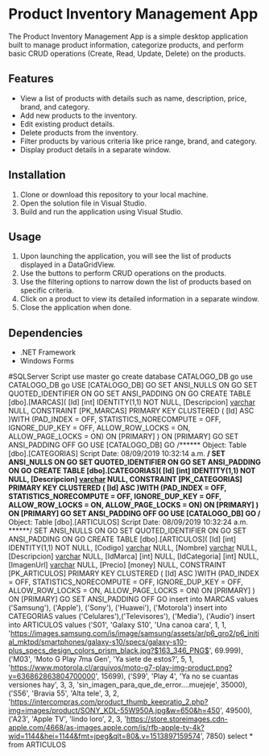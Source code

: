 # Product Inventory Management App

The Product Inventory Management App is a simple desktop application built to manage product information, categorize products, and perform basic CRUD operations (Create, Read, Update, Delete) on the products.

## Features

- View a list of products with details such as name, description, price, brand, and category.
- Add new products to the inventory.
- Edit existing product details.
- Delete products from the inventory.
- Filter products by various criteria like price range, brand, and category.
- Display product details in a separate window.

## Installation

1. Clone or download this repository to your local machine.
2. Open the solution file in Visual Studio.
3. Build and run the application using Visual Studio.

## Usage

1. Upon launching the application, you will see the list of products displayed in a DataGridView.
2. Use the buttons to perform CRUD operations on the products.
3. Use the filtering options to narrow down the list of products based on specific criteria.
4. Click on a product to view its detailed information in a separate window.
5. Close the application when done.

## Dependencies

- .NET Framework
- Windows Forms

#SQLServer Script
  use master
go
create database CATALOGO_DB
go
use CATALOGO_DB
go
USE [CATALOGO_DB]
GO
SET ANSI_NULLS ON
GO
SET QUOTED_IDENTIFIER ON
GO
SET ANSI_PADDING ON
GO
CREATE TABLE [dbo].[MARCAS](
	[Id] [int] IDENTITY(1,1) NOT NULL,
	[Descripcion] [varchar](50) NULL,
 CONSTRAINT [PK_MARCAS] PRIMARY KEY CLUSTERED 
(
	[Id] ASC
)WITH (PAD_INDEX = OFF, STATISTICS_NORECOMPUTE = OFF, IGNORE_DUP_KEY = OFF, ALLOW_ROW_LOCKS = ON, ALLOW_PAGE_LOCKS = ON) ON [PRIMARY]
) ON [PRIMARY]
GO
SET ANSI_PADDING OFF
GO
USE [CATALOGO_DB]
GO
/****** Object:  Table [dbo].[CATEGORIAS]    Script Date: 08/09/2019 10:32:14 a.m. ******/
SET ANSI_NULLS ON
GO
SET QUOTED_IDENTIFIER ON
GO
SET ANSI_PADDING ON
GO
CREATE TABLE [dbo].[CATEGORIAS](
	[Id] [int] IDENTITY(1,1) NOT NULL,
	[Descripcion] [varchar](50) NULL,
 CONSTRAINT [PK_CATEGORIAS] PRIMARY KEY CLUSTERED 
(
	[Id] ASC
)WITH (PAD_INDEX = OFF, STATISTICS_NORECOMPUTE = OFF, IGNORE_DUP_KEY = OFF, ALLOW_ROW_LOCKS = ON, ALLOW_PAGE_LOCKS = ON) ON [PRIMARY]
) ON [PRIMARY]
GO
SET ANSI_PADDING OFF
GO
USE [CATALOGO_DB]
GO
/****** Object:  Table [dbo].[ARTICULOS]    Script Date: 08/09/2019 10:32:24 a.m. ******/
SET ANSI_NULLS ON
GO
SET QUOTED_IDENTIFIER ON
GO
SET ANSI_PADDING ON
GO
CREATE TABLE [dbo].[ARTICULOS](
	[Id] [int] IDENTITY(1,1) NOT NULL,
	[Codigo] [varchar](50) NULL,
	[Nombre] [varchar](50) NULL,
	[Descripcion] [varchar](150) NULL,
	[IdMarca] [int] NULL,
	[IdCategoria] [int] NULL,
	[ImagenUrl] [varchar](1000) NULL,
	[Precio] [money] NULL,
 CONSTRAINT [PK_ARTICULOS] PRIMARY KEY CLUSTERED 
(
	[Id] ASC
)WITH (PAD_INDEX = OFF, STATISTICS_NORECOMPUTE = OFF, IGNORE_DUP_KEY = OFF, ALLOW_ROW_LOCKS = ON, ALLOW_PAGE_LOCKS = ON) ON [PRIMARY]
) ON [PRIMARY]
GO
SET ANSI_PADDING OFF
GO
insert into MARCAS values ('Samsung'), ('Apple'), ('Sony'), ('Huawei'), ('Motorola')
insert into CATEGORIAS values ('Celulares'),('Televisores'), ('Media'), ('Audio')
insert into ARTICULOS values ('S01', 'Galaxy S10', 'Una canoa cara', 1, 1, 'https://images.samsung.com/is/image/samsung/assets/ar/p6_gro2/p6_initial_mktpd/smartphones/galaxy-s10/specs/galaxy-s10-plus_specs_design_colors_prism_black.jpg?$163_346_PNG$', 69.999),
('M03', 'Moto G Play 7ma Gen', 'Ya siete de estos?', 5, 1, 'https://www.motorola.cl/arquivos/moto-g7-play-img-product.png?v=636862863804700000', 15699),
('S99', 'Play 4', 'Ya no se cuantas versiones hay', 3, 3, 'sin_imagen_para_que_de_error....muejeje', 35000),
('S56', 'Bravia 55', 'Alta tele', 3, 2, 'https://intercompras.com/product_thumb_keepratio_2.php?img=images/product/SONY_KDL-55W950A.jpg&w=650&h=450', 49500),
('A23', 'Apple TV', 'lindo loro', 2, 3, 'https://store.storeimages.cdn-apple.com/4668/as-images.apple.com/is/rfb-apple-tv-4k?wid=1144&hei=1144&fmt=jpeg&qlt=80&.v=1513897159574', 7850)
select * from ARTICULOS

